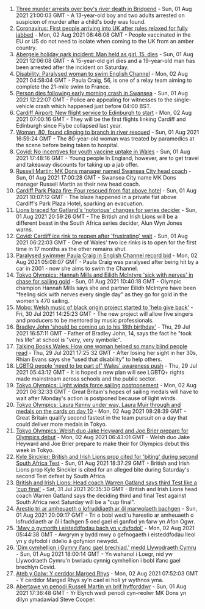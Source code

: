 1. [Three murder arrests over boy's river death in Bridgend](https://www.bbc.co.uk/news/uk-wales-58049509) - Sun, 01 Aug 2021 21:00:03 GMT - A 13-year-old boy and two adults arrested on suspicion of murder after a child's body was found.
2. [Coronavirus: First people arriving into UK after rules relaxed for fully jabbed](https://www.bbc.co.uk/news/uk-58050538) - Mon, 02 Aug 2021 08:46:08 GMT - People vaccinated in the EU or US do not need to isolate when coming to the UK from an amber country.
3. [Abergele holiday park incident: Man held as girl, 15, dies](https://www.bbc.co.uk/news/uk-wales-58048295) - Sun, 01 Aug 2021 12:06:08 GMT - A 15-year-old girl dies and a 19-year-old man has been arrested after the incident on Saturday.
4. [Disability: Paralysed woman to swim English Channel](https://www.bbc.co.uk/news/uk-wales-58025736) - Mon, 02 Aug 2021 04:58:04 GMT - Paula Craig, 56, is one of a relay team aiming to complete the 21-mile swim to France.
5. [Person dies following early morning crash in Swansea](https://www.bbc.co.uk/news/uk-wales-58047608) - Sun, 01 Aug 2021 12:22:07 GMT - Police are appealing for witnesses to the single-vehicle crash which happened just before 04:00 BST.
6. [Cardiff Airport: New flight service to Edinburgh to start](https://www.bbc.co.uk/news/uk-wales-58049504) - Mon, 02 Aug 2021 07:00:16 GMT - They will be the first flights linking Cardiff and Edinburgh since Flybe collapsed last year.
7. [Woman, 80, found clinging to branch in river rescued](https://www.bbc.co.uk/news/uk-wales-58049508) - Sun, 01 Aug 2021 16:59:24 GMT - The 80-year-old woman was treated by paramedics at the scene before being taken to hospital.
8. [Covid: No incentives for youth vaccine uptake in Wales](https://www.bbc.co.uk/news/uk-wales-58047609) - Sun, 01 Aug 2021 17:48:16 GMT - Young people In England, however, are to get travel and takeaway discounts for taking up a jab offer.
9. [Russell Martin: MK Dons manager named Swansea City head coach](https://www.bbc.co.uk/sport/football/58046826) - Sun, 01 Aug 2021 17:00:28 GMT - Swansea City name MK Dons manager Russell Martin as their new head coach.
10. [Cardiff Park Plaza fire: Four rescued from flat above hotel](https://www.bbc.co.uk/news/uk-wales-58039097) - Sun, 01 Aug 2021 10:07:12 GMT - The blaze happened in a private flat above Cardiff's Park Plaza Hotel, sparking an evacuation.
11. [Lions braced for Gatland's 'notorious' changes for series decider](https://www.bbc.co.uk/sport/rugby-union/58050017) - Sun, 01 Aug 2021 20:59:26 GMT - The British and Irish Lions will be a different beast in the South Africa series decider, Alun Wyn Jones warns.
12. [Covid: Cardiff ice rink to reopen after 'frustrating' wait](https://www.bbc.co.uk/news/uk-wales-58010522) - Sun, 01 Aug 2021 06:22:03 GMT - One of Wales' two ice rinks is to open for the first time in 17 months as the other remains shut.
13. [Paralysed swimmer Paula Craig in English Channel record bid](https://www.bbc.co.uk/news/uk-wales-58039094) - Mon, 02 Aug 2021 05:08:07 GMT - Paula Craig was paralysed after being hit by a car in 2001 - now she aims to swim the Channel.
14. [Tokyo Olympics: Hannah Mills and Eilidh McIntyre 'sick with nerves' in chase for sailing gold](https://www.bbc.co.uk/sport/av/olympics/58046824) - Sun, 01 Aug 2021 10:40:18 GMT - Olympic champion Hannah Mills says she and partner Eilidh McIntyre have been "feeling sick with nerves every single day" as they go for gold in the women's 470 sailing.
15. [Mobo: Welsh music of black origin project started to 'help give back'](https://www.bbc.co.uk/news/uk-wales-58030464) - Fri, 30 Jul 2021 14:25:23 GMT - The new project will allow five singers and producers to be mentored by music professionals.
16. [Bradley John 'should be coming up to his 18th birthday'](https://www.bbc.co.uk/news/uk-wales-58019640) - Thu, 29 Jul 2021 16:57:11 GMT - Father of Bradley John, 14, says the fact he "took his life" at school is "very, very symbolic".
17. [Talking Books Wales: How one woman helped so many blind people read](https://www.bbc.co.uk/news/uk-wales-58018316) - Thu, 29 Jul 2021 17:25:32 GMT - After losing her sight in her 30s, Rhian Evans says she "used that disability" to help others.
18. [LGBTQ people 'need to be part of' Wales' awareness push](https://www.bbc.co.uk/news/uk-wales-58001743) - Thu, 29 Jul 2021 05:43:12 GMT - It is hoped a new plan will see LGBTQ+ rights made mainstream across schools and the public sector.
19. [Tokyo Olympics: Light winds force sailing postponement](https://www.bbc.co.uk/sport/olympics/58053689) - Mon, 02 Aug 2021 06:32:33 GMT - Great Britain's hopes of sailing medals will have to wait after Monday's action is postponed because of light winds.
20. [Tokyo Olympics: Laura Kenny under way, Laura Muir through and medals on the cards on day 10](https://www.bbc.co.uk/sport/olympics/58052368) - Mon, 02 Aug 2021 08:28:39 GMT - Great Britain qualify second fastest in the team pursuit on a day that could deliver more medals in Tokyo.
21. [Tokyo Olympics: Welsh duo Jake Heyward and Joe Brier prepare for Olympics debut](https://www.bbc.co.uk/sport/av/olympics/58054010) - Mon, 02 Aug 2021 06:43:01 GMT - Welsh duo Jake Heyward and Joe Brier prepare to make their for Olympics debut this week in Tokyo.
22. [Kyle Sinckler: British and Irish Lions prop cited for 'biting' during second South Africa Test](https://www.bbc.co.uk/sport/rugby-union/58051015) - Sun, 01 Aug 2021 18:37:29 GMT - British and Irish Lions prop Kyle Sinckler is cited for an alleged bite during Saturday's second Test defeat by South Africa.
23. [British and Irish Lions: Head coach Warren Gatland says third Test like a 'cup final'](https://www.bbc.co.uk/sport/rugby-union/58043738) - Sat, 31 Jul 2021 20:35:30 GMT - British and Irish Lions head coach Warren Gatland says the deciding third and final Test against South Africa next Saturday will be a "cup final".
24. [Arestio tri ar amheuaeth o lofruddiaeth ar ôl marwolaeth bachgen](https://www.bbc.co.uk/newyddion/58050940) - Sun, 01 Aug 2021 20:09:17 GMT - Tri o bobl wedi'u harestio ar amheuaeth o lofruddiaeth ar ôl i fachgen 5 oed gael ei ganfod yn farw yn Afon Ogwr.
25. ['Mwy o gymorth i eisteddfodau bach yn y dyfodol'](https://www.bbc.co.uk/newyddion/58034025) - Mon, 02 Aug 2021 05:44:38 GMT - Awgrym y bydd mwy o gefnogaeth i eisteddfodau lleol yn y dyfodol i ddelio â gofynion newydd.
26. ['Dim cymhellion i Gymry ifanc gael brechiad,' medd Llywodraeth Cymru](https://www.bbc.co.uk/newyddion/58050935) - Sun, 01 Aug 2021 18:00:14 GMT - Yn wahanol i Loegr, nid yw Llywodraeth Cymru'n bwriadu cynnig cymhellion i bobl ifanc gael brechlyn Covid.
27. [Ateb y Galw: Y cerddor Marged Rhys](https://www.bbc.co.uk/newyddion/57983627) - Mon, 02 Aug 2021 07:52:03 GMT - Y cerddor Marged Rhys sy'n cael ei holi yr wythnos yma.
28. [Abertawe yn penodi Russell Martin yn brif hyfforddwr](https://www.bbc.co.uk/newyddion/58034032) - Sun, 01 Aug 2021 17:36:48 GMT - Yr Elyrch wedi penodi cyn-reolwr MK Dons yn dilyn ymadawiad Steve Cooper.
